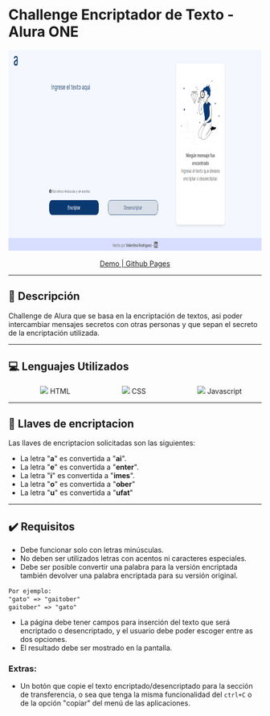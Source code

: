 # Challenge Encriptador de Texto - Alura ONE

<p align="center">
     <a href="https://valeen-rodriguez.github.io/challenge-encriptador-de-texto/"><img width="800" height="400" src="img/web_pagina.png"></a>
</p>

<div align="center">

[Demo | Github Pages](https://valeen-rodriguez.github.io/challenge-encriptador-de-texto/)
     
</div>

---

## 🚀 Descripción

Challenge de Alura que se basa en la encriptación de textos, asi poder intercambiar mensajes secretos con otras personas y que sepan el secreto de la encriptación utilizada.

---

## 💻 Lenguajes Utilizados

<ul align="center" display="flex">
   <img src="https://skillicons.dev/icons?i=html&perline=1">
    HTML
  &#8287;&#8287;&#8287;&#8287;&#8287;&#8287;&#8287;&#8287;&#8287;&#8287;&#8287;&#8287;&#8287;&#8287;&#8287;&#8287;&#8287;&#8287;&#8287;&#8287;&#8287;&#8287;&#8287;&#8287;
  <img src="https://skillicons.dev/icons?i=css&perline=1">
   CSS
  &#8287;&#8287;&#8287;&#8287;&#8287;&#8287;&#8287;&#8287;&#8287;&#8287;&#8287;&#8287;&#8287;&#8287;&#8287;&#8287;&#8287;&#8287;&#8287;&#8287;&#8287;&#8287;&#8287;&#8287;
   <img src="https://skillicons.dev/icons?i=js&perline=1"> 
    Javascript
</ul>

---

## 🔑 Llaves de encriptacion

Las llaves de encriptacion solicitadas son las siguientes:

- La letra "**a**" es convertida a "**ai**".
- La letra "**e**" es convertida a "**enter**".
- La letra "**i**" es convertida a "**imes**".
- La letra "**o**" es convertida a "**ober**"
- La letra "**u**" es convertida a "**ufat**"

---

## ✔️ Requisitos

- Debe funcionar solo con letras minúsculas.
- No deben ser utilizados letras con acentos ni caracteres especiales.
- Debe ser posible convertir una palabra para la versión encriptada también devolver una palabra encriptada para su versión original.

```
Por ejemplo:
"gato" => "gaitober"
gaitober" => "gato"
```

- La página debe tener campos para inserción del texto que será encriptado o desencriptado, y el usuario debe poder escoger entre as dos opciones.
- El resultado debe ser mostrado en la pantalla.

### Extras:

- Un botón que copie el texto encriptado/desencriptado para la sección de transferencia, o sea que tenga la misma funcionalidad del ` ctrl+C ` o de la opción "copiar" del menú de las aplicaciones.